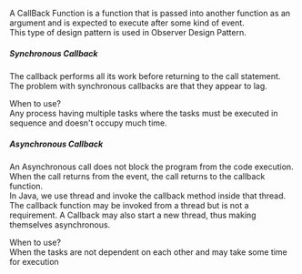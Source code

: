 A CallBack Function is a function that is passed into another function as an argument and is expected to execute after some kind of event.  
This type of design pattern is used in Observer Design Pattern.

##### Synchronous Callback

The callback performs all its work before returning to the call statement. The problem with synchronous callbacks are that they appear to lag.

When to use?  
Any process having multiple tasks where the tasks must be executed in sequence and doesn't occupy much time.

##### Asynchronous Callback

An Asynchronous call does not block the program from the code execution. When the call returns from the event, the call returns to the callback function.  
In Java, we use thread and invoke the callback method inside that thread. The callback function may be invoked from a thread but is not a requirement. A Callback may also start a new thread, thus making themselves asynchronous.

When to use?  
When the tasks are not dependent on each other and may take some time for execution